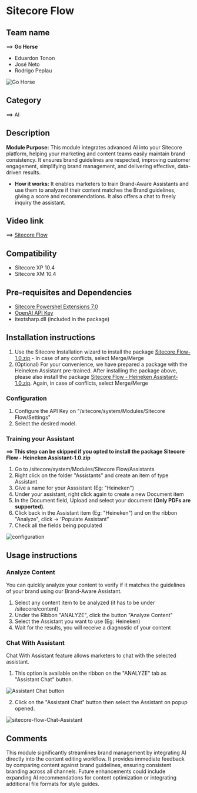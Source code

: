 # Sitecore Flow

## Team name

⟹ **Go Horse**

- Eduardon Tonon
- José Neto
- Rodrigo Peplau

![Go Horse](docs/images/Gohorse-300x300.png)

## Category

⟹ AI

## Description

**Module Purpose:**
This module integrates advanced AI into your Sitecore platform, helping your marketing and content teams easily maintain brand consistency. It ensures brand guidelines are respected, improving customer engagement, simplifying brand management, and delivering effective, data-driven results.

- **How it works:**
  It enables marketers to train Brand-Aware Assistants and use them to analyze if their content matches the Brand guidelines, giving a score and recommendations. It also offers a chat to freely inquiry the assistant.

## Video link

⟹ [Sitecore Flow](https://youtu.be/_t2V36GUc2I)

## Compatibility

- Sitecore XP 10.4
- Sitecore XM 10.4

## Pre-requisites and Dependencies

- [Sitecore Powershel Extensions 7.0](https://github.com/SitecorePowerShell/Console/releases/tag/7.0)
- [OpenAI API Key](CreatingAPIKeys.md)
- itextsharp.dll (included in the package)

## Installation instructions

1. Use the Sitecore Installation wizard to install the package [Sitecore Flow-1.0.zip](https://github.com/Sitecore-Hackathon/2025-Go-Horse/raw/refs/heads/main/dist/Sitecore%20Flow-1.0.zip) - In case of any conflicts, select Merge/Merge
2. (Optional) For your convenience, we have prepared a package with the Heineken Assistant pre-trained. After installing the package above, please also install the package [Sitecore Flow - Heineken Assistant-1.0.zip](https://github.com/Sitecore-Hackathon/2025-Go-Horse/raw/refs/heads/main/dist/Sitecore%20Flow%20-%20Heineken%20Assistant-1.0.zip). Again, in case of conflicts, select Merge/Merge

### Configuration

1. Configure the API Key on "/sitecore/system/Modules/Sitecore Flow/Settings"
2. Select the desired model.

### Training your Assistant

**⟹ This step can be skipped if you opted to install the package Sitecore Flow - Heineken Assistant-1.0.zip**

1. Go to /sitecore/system/Modules/Sitecore Flow/Assistants
2. Right click on the folder "Assistants" and create an item of type Assistant
3. Give a name for your Asssistant (Eg: "Heineken")
4. Under your assistant, right click again to create a new Document item
5. In the Document field, Upload and select your document **(Only PDFs are supported)**.
6. Click back in the Assistant item (Eg: "Heineken") and on the ribbon "Analyze", click -> 'Populate Assistant"
7. Check all the fields being populated

![configuration](docs/images/configuration.gif?raw=true "configuration")

## Usage instructions

### Analyze Content

You can quickly analyze your content to verify if it matches the guidelines of your brand using our Brand-Aware Assistant.

1. Select any content item to be analyzed (it has to be under /sitecore/content)
2. Under the Ribbon "ANALYZE", click the button "Analyze Content"
3. Select the Assistant you want to use (Eg: Heineken)
4. Wait for the results, you will receive a diagnostic of your content

### Chat With Assistant

Chat With Assistant feature allows marketers to chat with the selected assistant.

1) This option is available on the ribbon on the "ANALYZE" tab as "Assistant Chat" button.

![Assistant Chat button](docs/images/assistant-chat-button.png)

2) Click on the "Assistant Chat" button then select the Assistant on popup opened.

![sitecore-flow-Chat-Assistant](docs/images/sitecore-flow-chat-assistant.gif)

## Comments

This module significantly streamlines brand management by integrating AI directly into the content editing workflow. It provides immediate feedback by comparing content against brand guidelines, ensuring consistent branding across all channels. Future enhancements could include expanding AI recommendations for content optimization or integrating additional file formats for style guides.

